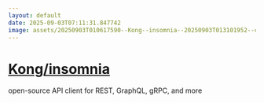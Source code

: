 ```yaml
---
layout: default
date: 2025-09-03T07:11:31.847742
image: assets/20250903T010617590--Kong--insomnia--20250903T013101952--cropped.png
---
```


# [Kong/insomnia](https://github.com/Kong/insomnia)

open-source API client for REST, GraphQL, gRPC, and more
